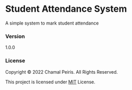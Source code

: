# Student Attendance System
A simple system to mark student attendance

### Version
1.0.0

### License
Copyright © 2022 Chamal Peiris. All Rights Reserved.

This project is licensed under [MIT](LICENSE.txt) License.